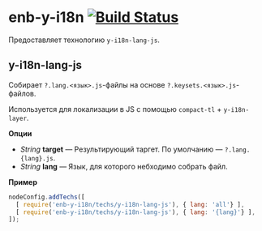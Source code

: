 enb-y-i18n [![Build Status](https://travis-ci.org/enb-make/enb-y-i18n.png?branch=master)](https://travis-ci.org/enb-make/enb-y-i18n)
==========

Предоставляет технологию `y-i18n-lang-js`.


y-i18n-lang-js
--------------

Собирает `?.lang.<язык>.js`-файлы на основе `?.keysets.<язык>.js`-файлов.

Используется для локализации в JS с помощью `compact-tl` + `y-i18n-layer`.

**Опции**

* *String* **target** — Результирующий таргет. По умолчанию — `?.lang.{lang}.js`.
* *String* **lang** — Язык, для которого небходимо собрать файл.

**Пример**

```javascript
nodeConfig.addTechs([
  [ require('enb-y-i18n/techs/y-i18n-lang-js'), { lang: 'all'} ],
  [ require('enb-y-i18n/techs/y-i18n-lang-js'), { lang: '{lang}'} ],
]);
```
